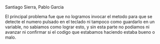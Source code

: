 Santiago Sierra, Pablo Garcia 

El principal problema fue que no logramos invocar el metodo para que se detecte el numero pulsado en el teclado ni tampoco como guardarlo en un variable, no sabiamos como lograr esto, y sin esta parte no podiamos ni avanzar ni confirmar si el codigo que estabamos haciendo estaba bueno o malo.
